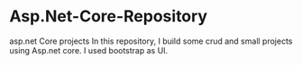 # Asp.Net-Core-Repository
asp.net Core projects
In this repository, I build some crud and small projects using Asp.net core.
I used bootstrap as UI. 
